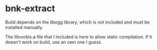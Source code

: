 # bnk-extract

Build depends on the libogg library, which is not included and must be installed manually.

The libvorbis.a file that I included is here to allow static compilation. If it doesn't work on build, use an own one I guess.
